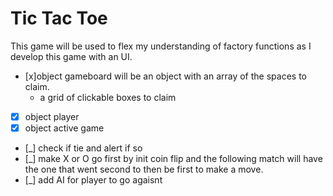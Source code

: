 # Tic Tac Toe
This game will be used to flex my understanding of factory functions as I develop this game with an UI.

+ [x]object gameboard will be an object with an array of the spaces to claim.
  + a grid of clickable boxes to claim
+ [x] object player
+ [x] object active game
+ [_] check if tie and alert if so
+ [_] make X or O go first by init coin flip and the following match will have the one that went second to then be first to make a move.
+ [_] add AI for player to go agaisnt
